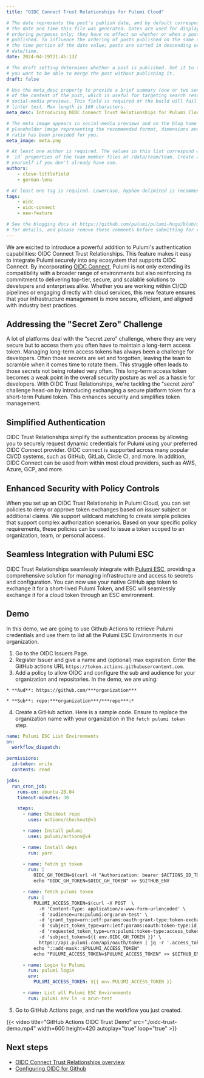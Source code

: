 ```yaml
---
title: "OIDC Connect Trust Relationships for Pulumi Cloud"

# The date represents the post's publish date, and by default corresponds with
# the date and time this file was generated. Dates are used for display and
# ordering purposes only; they have no effect on whether or when a post is
# published. To influence the ordering of posts published on the same date, use
# the time portion of the date value; posts are sorted in descending order by
# date/time.
date: 2024-04-19T21:45:13Z

# The draft setting determines whether a post is published. Set it to true if
# you want to be able to merge the post without publishing it.
draft: false

# Use the meta_desc property to provide a brief summary (one or two sentences)
# of the content of the post, which is useful for targeting search results or
# social-media previews. This field is required or the build will fail the
# linter test. Max length is 160 characters.
meta_desc: Introducing OIDC Connect Trust Relationships for Pulumi Cloud

# The meta_image appears in social-media previews and on the blog home page. A
# placeholder image representing the recommended format, dimensions and aspect
# ratio has been provided for you.
meta_image: meta.png

# At least one author is required. The values in this list correspond with the
# `id` properties of the team member files at /data/team/team. Create a file for
# yourself if you don't already have one.
authors:
    - cleve-littlefield
    - german-lena

# At least one tag is required. Lowercase, hyphen-delimited is recommended.
tags:
    - oidc
    - oidc-connect
    - new-feature

# See the blogging docs at https://github.com/pulumi/pulumi-hugo/blob/master/BLOGGING.md
# for details, and please remove these comments before submitting for review.
---
```


We are excited to introduce a powerful addition to Pulumi's authentication capabilities: OIDC Connect Trust Relationships. This feature makes it easy to integrate Pulumi securely into any ecosystem that supports OIDC Connect. By incorporating [OIDC Connect](/docs/pulumi-cloud/oidc/client/), Pulumi is not only extending its compatibility with a broader range of environments but also reinforcing its commitment to delivering top-tier, secure, and scalable solutions to developers and enterprises alike. Whether you are working within CI/CD pipelines or engaging directly with cloud services, this new feature ensures that your infrastructure management is more secure, efficient, and aligned with industry best practices.

<!--more-->

## Addressing the "Secret Zero" Challenge

A lot of platforms deal with the “secret zero” challenge, where they are very secure but to access them you often have to maintain a long-term access token. Managing long-term access tokens has always been a challenge for developers. Often those secrets are set and forgotten, leaving the team to scramble when it comes time to rotate them. This struggle often leads to those secrets not being rotated very often. This long-term access token becomes a weak point in the overall security posture as well as a hassle for developers.  With OIDC Trust Relationships, we're tackling the "secret zero" challenge head-on by introducing exchanging a secure platform token for a short-term Pulumi token. This enhances security and simplifies token management.

## Simplified Authentication

OIDC Trust Relationships simplify the authentication process by allowing you to securely request dynamic credentials for Pulumi using your preferred OIDC Connect provider. OIDC connect is supported across many popular CI/CD systems, such as GitHub, GitLab, Circle CI, and more. In addition, OIDC Connect can be used from within most cloud providers, such as AWS, Azure, GCP, and more.

## Enhanced Security with Policy Controls

When you set up an OIDC Trust Relationship in Pulumi Cloud, you can set policies to deny or approve token exchanges based on issuer subject or additional claims. We support wildcard matching to create simple policies that support complex authorization scenarios. Based on your specific policy requirements, these policies can be used to issue a token scoped to an organization, team, or personal access.

## Seamless Integration with Pulumi ESC

OIDC Trust Relationships seamlessly integrate with [Pulumi ESC](/docs/esc/), providing a comprehensive solution for managing infrastructure and access to secrets and configuration. You can now use your native GitHub app token to exchange it for a short-lived Pulumi Token, and ESC will seamlessly exchange it for a cloud token through an ESC environment.

## Demo

In this demo, we are going to use Github Actions to retrieve Pulumi credentials and use them to list all the Pulumi ESC Environments in our organization.

<!-- markdownlint-disable ol-prefix -->
1. Go to the OIDC Issuers Page.
2. Register Issuer and give a name and (optional) max expiration. Enter the GitHub actions URL `https://token.actions.githubusercontent.com`.
3. Add a policy to allow OIDC and configure the sub and audience for your organization and repositories. In the demo, we are using:

<!-- markdownlint-disable no-bare-urls -->
    * **Aud**: https://github.com/***organization***

    * **Sub**: repo:***organization***/***repo***:*
<!-- markdownlint-enable no-bare-urls -->
4. Create a GitHub action. Here is a sample code. Ensure to replace the organization name with your organization in the `fetch pulumi token` step.

<!-- markdownlint-disable code-block-style -->
```yaml
name: Pulumi ESC List Environments
on:
  workflow_dispatch:

permissions:
  id-token: write
  contents: read

jobs:
  run_cron_job:
    runs-on: ubuntu-20.04
    timeout-minutes: 30

    steps:
      - name: Checkout repo
        uses: actions/checkout@v3

      - name: Install pulumi
        uses: pulumi/actions@v4

      - name: Install deps
        run: yarn

      - name: fetch gh token
        run: |
          OIDC_GH_TOKEN=$(curl -H "Authorization: bearer $ACTIONS_ID_TOKEN_REQUEST_TOKEN" "$ACTIONS_ID_TOKEN_REQUEST_URL"  | jq -r '.value')
          echo "OIDC_GH_TOKEN=$OIDC_GH_TOKEN" >> $GITHUB_ENV

      - name: fetch pulumi token
        run: |
          PULUMI_ACCESS_TOKEN=$(curl -X POST  \
            -H 'Content-Type: application/x-www-form-urlencoded' \
            -d 'audience=urn:pulumi:org:arun-test' \
            -d 'grant_type=urn:ietf:params:oauth:grant-type:token-exchange' \
            -d 'subject_token_type=urn:ietf:params:oauth:token-type:id_token' \
            -d 'requested_token_type=urn:pulumi:token-type:access_token:organization' \
            -d 'subject_token=${{ env.OIDC_GH_TOKEN }}' \
            https://api.pulumi.com/api/oauth/token | jq -r '.access_token')
          echo "::add-mask::$PULUMI_ACCESS_TOKEN"
          echo "PULUMI_ACCESS_TOKEN=$PULUMI_ACCESS_TOKEN" >> $GITHUB_ENV

      - name: Login to Pulumi
        run: pulumi login
        env:
          PULUMI_ACCESS_TOKEN: ${{ env.PULUMI_ACCESS_TOKEN }}

      - name: List all Pulumi ESC Environments
        run: pulumi env ls -o arun-test
```
<!-- markdownlint-enable code-block-style -->
5. Go to GitHub Actions page, and run the workflow you just created.
<!-- markdownlint-enable ol-prefix -->
{{< video title="GitHub Actions OIDC Trust Demo" src="./oidc-trust-demo.mp4" width=600 height=420 autoplay="true" loop="true" >}}

## Next steps

* [OIDC Connect Trust Relationships overview](/docs/pulumi-cloud/oidc/client/)
* [Configuring OIDC for Github](/docs/pulumi-cloud/oidc/client/github/)
